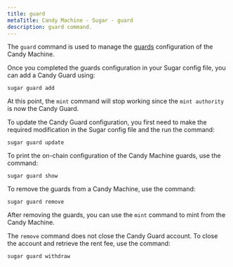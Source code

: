 ```yaml
---
title: guard
metaTitle: Candy Machine - Sugar - guard
description: guard command.
---
```


The `guard` command is used to manage the [guards](/candy-machine-4/guards) configuration of the Candy Machine.

Once you completed the guards configuration in your Sugar config file, you can add a Candy Guard using:

```
sugar guard add
```

At this point, the `mint` command will stop working since the `mint authority` is now the Candy Guard.

To update the Candy Guard configuration, you first need to make the required modification in the Sugar config file and the run the command:

```
sugar guard update
```

To print the on-chain configuration of the Candy Machine guards, use the command:

```
sugar guard show
```

To remove the guards from a Candy Machine, use the command:

```
sugar guard remove
```

After removing the guards, you can use the `mint` command to mint from the Candy Machine.

The `remove` command does not close the Candy Guard account. To close the account and retrieve the rent fee, use the command:

```
sugar guard withdraw
```
